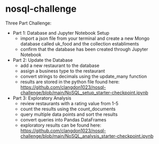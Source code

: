 # nosql-challenge

Three Part Challenge:

* Part 1: Database and Jupyter Notebook Setup
  - import a json file from your terminal and create a new Mongo database called uk_food and the collection establiments
  - confirm that the database has been created through Jupyter Notebook
* Part 2: Update the Database
   - add a new restaurant to the database
   - assign a business type to the restaurant
   - convert strings to decimals using the update_many function
   - results are stored in the python file found here: https://github.com/clangdon1023/nosql-challenge/blob/main/NoSQL_setup_starter-checkpoint.ipynb
* Part 3: Exploratory Analysis
   - review restaurants with a rating value from 1-5
   - count the results using the count_documents
   - query multiple data points and sort the results
   - convert queries into Pandas DataFrames
   - exploratory results can be found here: https://github.com/clangdon1023/nosql-challenge/blob/main/NoSQL_analysis_starter-checkpoint.ipynb
  
